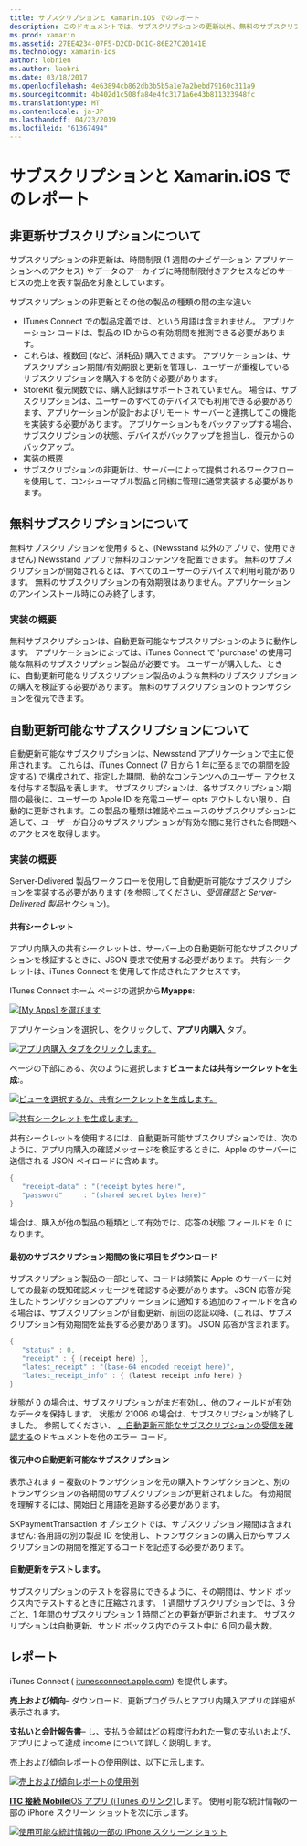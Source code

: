 ```yaml
---
title: サブスクリプションと Xamarin.iOS でのレポート
description: このドキュメントでは、サブスクリプションの更新以外、無料のサブスクリプションを自動更新可能なサブスクリプション、および iTunes Connect を使用してこれらのアイテムをレポートするについて説明します。
ms.prod: xamarin
ms.assetid: 27EE4234-07F5-D2CD-DC1C-86E27C20141E
ms.technology: xamarin-ios
author: lobrien
ms.author: laobri
ms.date: 03/18/2017
ms.openlocfilehash: 4e63894cb862db3b5b5a1e7a2bebd79160c311a9
ms.sourcegitcommit: 4b402d1c508fa84e4fc3171a6e43b811323948fc
ms.translationtype: MT
ms.contentlocale: ja-JP
ms.lasthandoff: 04/23/2019
ms.locfileid: "61367494"
---
```

# <a name="subscriptions-and-reporting-in-xamarinios"></a>サブスクリプションと Xamarin.iOS でのレポート

## <a name="about-non-renewing-subscriptions"></a>非更新サブスクリプションについて

サブスクリプションの非更新は、時間制限 (1 週間のナビゲーション アプリケーションへのアクセス) やデータのアーカイブに時間制限付きアクセスなどのサービスの売上を表す製品を対象としています。   
   
サブスクリプションの非更新とその他の製品の種類の間の主な違い:

-  ITunes Connect での製品定義では、という用語は含まれません。 アプリケーション コードは、製品の ID からの有効期間を推測できる必要があります。 
-  これらは、複数回 (など、消耗品) 購入できます。 アプリケーションは、サブスクリプション期間/有効期限と更新を管理し、ユーザーが重複しているサブスクリプションを購入するを防ぐ必要があります。 
-  StoreKit 復元関数では、購入記録はサポートされていません。 場合は、サブスクリプションは、ユーザーのすべてのデバイスでも利用できる必要があります、アプリケーションが設計およびリモート サーバーと連携してこの機能を実装する必要があります。 アプリケーションもをバックアップする場合、サブスクリプションの状態、デバイスがバックアップを担当し、復元からのバックアップ。 
-  実装の概要
-  サブスクリプションの非更新は、サーバーによって提供されるワークフローを使用して、コンシューマブル製品と同様に管理に通常実装する必要があります。 


## <a name="about-free-subscriptions"></a>無料サブスクリプションについて

無料サブスクリプションを使用すると、(Newsstand 以外のアプリで、使用できません) Newsstand アプリで無料のコンテンツを配置できます。 無料のサブスクリプションが開始されるとは、すべてのユーザーのデバイスで利用可能があります。 無料のサブスクリプションの有効期限はありません。アプリケーションのアンインストール時にのみ終了します。

### <a name="implementation-overview"></a>実装の概要

無料サブスクリプションは、自動更新可能なサブスクリプションのように動作します。 アプリケーションによっては、iTunes Connect で 'purchase' の使用可能な無料のサブスクリプション製品が必要です。 ユーザーが購入した、ときに、自動更新可能なサブスクリプション製品のような無料のサブスクリプションの購入を検証する必要があります。 無料のサブスクリプションのトランザクションを復元できます。


## <a name="about-auto-renewable-subscriptions"></a>自動更新可能なサブスクリプションについて

自動更新可能なサブスクリプションは、Newsstand アプリケーションで主に使用されます。 これらは、iTunes Connect (7 日から 1 年に至るまでの期間を設定する) で構成されて、指定した期間、動的なコンテンツへのユーザー アクセスを付与する製品を表します。 サブスクリプションは、各サブスクリプション期間の最後に、ユーザーの Apple ID を充電ユーザー opts アウトしない限り、自動的に更新されます。この製品の種類は雑誌やニュースのサブスクリプションに適して、ユーザーが自分のサブスクリプションが有効な間に発行された各問題へのアクセスを取得します。

### <a name="implementation-overview"></a>実装の概要

Server-Delivered 製品ワークフローを使用して自動更新可能なサブスクリプションを実装する必要があります (を参照してください、*受信確認と Server-Delivered 製品*セクション)。

#### <a name="shared-secret"></a>共有シークレット

アプリ内購入の共有シークレットは、サーバー上の自動更新可能なサブスクリプションを検証するときに、JSON 要求で使用する必要があります。 共有シークレットは、iTunes Connect を使用して作成されたアクセスです。

ITunes Connect ホーム ページの選択から**Myapps**:   
   
 [![](subscriptions-and-reporting-images/image2.png "[My Apps] を選びます")](subscriptions-and-reporting-images/image2.png#lightbox)  
 
アプリケーションを選択し、をクリックして、**アプリ内購入** タブ。

[![](subscriptions-and-reporting-images/image6.png "アプリ内購入 タブをクリックします。")](subscriptions-and-reporting-images/image6.png#lightbox)

ページの下部にある、次のように選択します**ビューまたは共有シークレットを生成**:。
   
 [![](subscriptions-and-reporting-images/image40.png "ビューを選択するか、共有シークレットを生成します。")](subscriptions-and-reporting-images/image40.png#lightbox)

 [![](subscriptions-and-reporting-images/image41.png "共有シークレットを生成します。")](subscriptions-and-reporting-images/image41.png#lightbox)   
   
   
   
 共有シークレットを使用するには、自動更新可能サブスクリプションでは、次のように、アプリ内購入の確認メッセージを検証するときに、Apple のサーバーに送信される JSON ペイロードに含めます。

```csharp
{
   "receipt-data" : "(receipt bytes here)",
   "password"     : "(shared secret bytes here)"
}
```

場合は、購入が他の製品の種類として有効では、応答の状態 フィールドを 0 になります。

#### <a name="downloading-items-after-the-initial-subscription-term"></a>最初のサブスクリプション期間の後に項目をダウンロード

サブスクリプション製品の一部として、コードは頻繁に Apple のサーバーに対しての最新の既知確認メッセージを確認する必要があります。 JSON 応答が発生したトランザクションのアプリケーションに通知する追加のフィールドを含める場合は、サブスクリプションが自動更新、前回の認証以降、(これは、サブスクリプション有効期間を延長する必要があります)。 JSON 応答が含まれます。

```csharp
{
   "status" : 0,
   "receipt" : { (receipt here) },
   "latest_receipt" : "(base-64 encoded receipt here)",
   "latest_receipt_info" : { (latest receipt info here) }
}
```

状態が 0 の場合は、サブスクリプションがまだ有効し、他のフィールドが有効なデータを保持します。 状態が 21006 の場合は、サブスクリプションが終了しました。 参照してください、 [、自動更新可能なサブスクリプションの受信を確認する](https://developer.apple.com/library/ios/releasenotes/General/ValidateAppStoreReceipt/Chapters/ValidateRemotely.html)のドキュメントを他のエラー コード。

#### <a name="restoring-auto-renewable-subscriptions"></a>復元中の自動更新可能なサブスクリプション

表示されます – 複数のトランザクションを元の購入トランザクションと、別のトランザクションの各期間のサブスクリプションが更新されました。 有効期間を理解するには、開始日と用語を追跡する必要があります。   
   
   
   
 SKPaymentTransaction オブジェクトでは、サブスクリプション期間は含まれません: 各用語の別の製品 ID を使用し、トランザクションの購入日からサブスクリプションの期間を推定するコードを記述する必要があります。

#### <a name="testing-auto-renewal"></a>自動更新をテストします。

サブスクリプションのテストを容易にできるように、その期間は、サンド ボックス内でテストするときに圧縮されます。 1 週間サブスクリプションでは、3 分ごと、1 年間のサブスクリプション 1 時間ごとの更新が更新されます。 サブスクリプションは自動更新、サンド ボックス内でのテスト中に 6 回の最大数。

## <a name="reporting"></a>レポート

iTunes Connect ( [itunesconnect.apple.com](http://itunesconnect.apple.com)) を提供します。   
   
 **売上および傾向**– ダウンロード、更新プログラムとアプリ内購入アプリの詳細が表示されます。   
   
 **支払いと会計報告書**– し、支払う金額はどの程度行われた一覧の支払いおよび、アプリによって達成 income について詳しく説明します。

売上および傾向レポートの使用例は、以下に示します。   

 [![](subscriptions-and-reporting-images/image42.png "売上および傾向レポートの使用例")](subscriptions-and-reporting-images/image42.png#lightbox)   
   
 [ **ITC 接続 Mobile**iOS アプリ (iTunes のリンク)](http://itunes.apple.com/us/app/itunes-connect-mobile/id376771144?mt=8)します。
使用可能な統計情報の一部の iPhone スクリーン ショットを次に示します。   
   
 [![](subscriptions-and-reporting-images/image43.png "使用可能な統計情報の一部の iPhone スクリーン ショット")](subscriptions-and-reporting-images/image43.png#lightbox)

